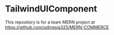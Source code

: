 # TailwindUIComponent
This repository is for a team MERN project at https://github.com/udinesia325/MERN-COMMERCE
